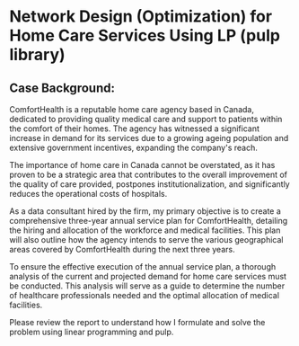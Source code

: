 # Network Design (Optimization) for Home Care Services Using LP (pulp library)  

## Case Background:

ComfortHealth is a reputable home care agency based in Canada, dedicated to providing quality medical care and support to patients within the comfort of their homes. The agency has witnessed a significant increase in demand for its services due to a growing ageing population and extensive government incentives, expanding the company's reach.

The importance of home care in Canada cannot be overstated, as it has proven to be a strategic area that contributes to the overall improvement of the quality of care provided, postpones institutionalization, and significantly reduces the operational costs of hospitals.

As a data consultant hired by the firm, my primary objective is to create a comprehensive three-year annual service plan for ComfortHealth, detailing the hiring and allocation of the workforce and medical facilities. This plan will also outline how the agency intends to serve the various geographical areas covered by ComfortHealth during the next three years.

To ensure the effective execution of the annual service plan, a thorough analysis of the current and projected demand for home care services must be conducted. This analysis will serve as a guide to determine the number of healthcare professionals needed and the optimal allocation of medical facilities.


Please review the report to understand how I formulate and solve the problem using linear programming and pulp. 
